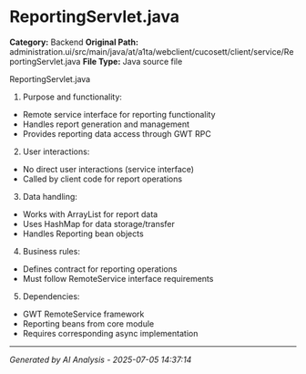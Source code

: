 # ReportingServlet.java

**Category:** Backend
**Original Path:** administration.ui/src/main/java/at/a1ta/webclient/cucosett/client/service/ReportingServlet.java
**File Type:** Java source file

ReportingServlet.java
1. Purpose and functionality:
- Remote service interface for reporting functionality
- Handles report generation and management
- Provides reporting data access through GWT RPC

2. User interactions:
- No direct user interactions (service interface)
- Called by client code for report operations

3. Data handling:
- Works with ArrayList<Report> for report data
- Uses HashMap for data storage/transfer
- Handles Reporting bean objects

4. Business rules:
- Defines contract for reporting operations
- Must follow RemoteService interface requirements

5. Dependencies:
- GWT RemoteService framework
- Reporting beans from core module
- Requires corresponding async implementation

---
*Generated by AI Analysis - 2025-07-05 14:37:14*
